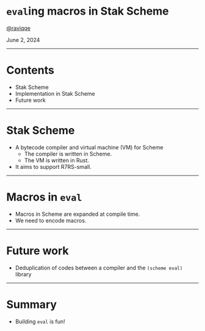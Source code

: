 # `eval`ing macros in Stak Scheme

[@raviqqe](https://github.com/raviqqe)

June 2, 2024

---

# Contents

- Stak Scheme
- Implementation in Stak Scheme
- Future work

---

# Stak Scheme

- A bytecode compiler and virtual machine (VM) for Scheme
  - The compiler is written in Scheme.
  - The VM is written in Rust.
- It aims to support R7RS-small.

---

# Macros in `eval`

- Macros in Scheme are expanded at compile time.
- We need to encode macros.

---

# Future work

- Deduplication of codes between a compiler and the `(scheme eval)` library

---

# Summary

- Building `eval` is fun!
